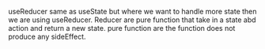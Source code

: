useReducer same as useState but where we want to handle more state then we are using useReducer.
Reducer are pure function that take in a state abd action and return a new state.
pure function are the function does not produce any sideEffect.